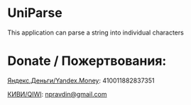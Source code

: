 # UniParse

This application can parse a string into individual characters

# Donate / Пожертвования:

[Яндекс.Деньги/Yandex.Money](https://money.yandex.ru/direct-payment.xml?_openstat=template%3Bmenu%3Bp2p): 410011882837351

[КИВИ/QIWI](https://qiwi.ru/transfer/email.action): npravdin@gmail.com
